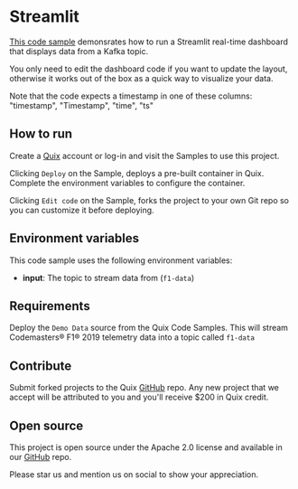 # Streamlit

[This code sample](https://github.com/quixio/quix-samples/tree/main/python/destinations/streamlit) demonsrates how to run a Streamlit real-time dashboard that displays data from a Kafka topic.

You only need to edit the dashboard code if you want to update the layout, otherwise it works out of the box as a quick way to visualize your data.

Note that the code expects a timestamp in one of these columns: "timestamp", "Timestamp", "time", "ts"

## How to run

Create a [Quix](https://portal.platform.quix.io/signup?xlink=github) account or log-in and visit the Samples to use this project.

Clicking `Deploy` on the Sample, deploys a pre-built container in Quix. Complete the environment variables to configure the container.

Clicking `Edit code` on the Sample, forks the project to your own Git repo so you can customize it before deploying.

## Environment variables

This code sample uses the following environment variables:

- **input**: The topic to stream data from (`f1-data`)

## Requirements

Deploy the `Demo Data` source from the Quix Code Samples. This will stream Codemasters&reg; F1&reg; 2019 telemetry data into a topic called `f1-data`

## Contribute

Submit forked projects to the Quix [GitHub](https://github.com/quixio/quix-samples) repo. Any new project that we accept will be attributed to you and you'll receive $200 in Quix credit.

## Open source

This project is open source under the Apache 2.0 license and available in our [GitHub](https://github.com/quixio/quix-samples) repo.

Please star us and mention us on social to show your appreciation.
